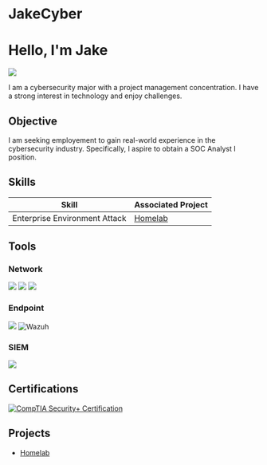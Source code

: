 # JakeCyber
# Hello, I'm Jake
<a href="https://www.linkedin.com/in/jacoblukeboyd"><img src="https://img.shields.io/badge/-LinkedIn-0072b1?&style=for-the-badge&logo=linkedin&logoColor=white" /></a>


I am a cybersecurity major with a project management concentration. I have a strong interest in technology and enjoy challenges. 

## Objective

I am seeking employement to gain real-world experience in the cybersecurity industry. Specifically, I aspire to obtain a SOC Analyst I position. 

## Skills
| Skill                                         | Associated Project         |
|-----------------------------------------------|----------------------------|
| Enterprise Environment Attack       | <a href="https://github.com/jacob-luke-boyd/Homelab">Homelab</a>|

## Tools

### Network
<div>
    <img src="https://img.shields.io/badge/-Wireshark-1679A7?&style=for-the-badge&logo=Wireshark&logoColor=white" />
    <img src="https://img.shields.io/badge/-Suricata-EF3B2D?&style=for-the-badge&logo=Suricata&logoColor=white" />
    <img src="https://img.shields.io/badge/-Zeek-777BB4?&style=for-the-badge&logo=Zeek&logoColor=white" />
</div>

### Endpoint
<div>
    <img src="https://img.shields.io/badge/-Velociraptor-4B275F?&style=for-the-badge&logo=Velociraptor&logoColor=white" />
  <img src="https://img.shields.io/badge/-Wazuh-0000FF?&style=for-the-badge&logo=Wazuh&logoColor=white" alt="Wazuh" />
</div>

### SIEM
<div>
    <img src="https://img.shields.io/badge/-Elastic-005571?&style=for-the-badge&logo=Elastic&logoColor=white" />
</div>

## Certifications
<div>
<a href="https://drive.google.com/file/d/13VYMZK9CX3QGJWrpTQ8jBve-QNikMGuk/view?usp=sharing" target="_blank" rel="noopener">
  <img src="https://img.shields.io/badge/-Security%2B-FF0000?&style=for-the-badge&logo=CompTIA&logoColor=white" alt="CompTIA Security+ Certification" />
</a>


</div>

## Projects
- <a href="https://github.com/jacob-luke-boyd/Homelab">Homelab</a>
